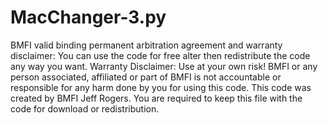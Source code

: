 # MacChanger-3.py
BMFI valid binding permanent arbitration agreement and warranty disclaimer: You can use the code for free alter then redistribute the code any way you want.
Warranty Disclaimer: Use at your own risk! BMFI or any person associated, affiliated or part of BMFI is not accountable or responsible for any harm done by you for using this code.
This code was created by BMFI Jeff Rogers. You are required to keep this file with the code for download or redistribution.

